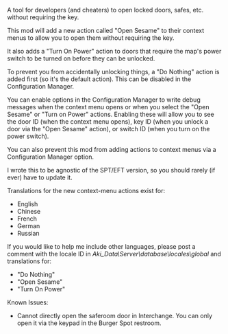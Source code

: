 A tool for developers (and cheaters) to open locked doors, safes, etc. without requiring the key.

This mod will add a new action called "Open Sesame" to their context menus to allow you to open them without requiring the key.

It also adds a "Turn On Power" action to doors that require the map's power switch to be turned on before they can be unlocked.

To prevent you from accidentally unlocking things, a "Do Nothing" action is added first (so it's the default action). This can be disabled in the Configuration Manager.

You can enable options in the Configuration Manager to write debug messages when the context menu opens or when you select the "Open Sesame" or "Turn on Power" actions. Enabling these will allow you to see the door ID (when the context menu opens), key ID (when you unlock a door via the "Open Sesame" action), or switch ID (when you turn on the power switch).

You can also prevent this mod from adding actions to context menus via a Configuration Manager option.

I wrote this to be agnostic of the SPT/EFT version, so you should rarely (if ever) have to update it.

Translations for the new context-menu actions exist for:
* English
* Chinese
* French
* German
* Russian

If you would like to help me include other languages, please post a comment with the locale ID in *Aki_Data\Server\database\locales\global* and translations for:
* "Do Nothing"
* "Open Sesame"
* "Turn On Power"

Known Issues:
* Cannot directly open the saferoom door in Interchange. You can only open it via the keypad in the Burger Spot restroom. 